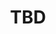 ﻿---
  name: 20d1t1s4
  title: TBD
  content:
  category: Langage
  format: Quicky
  speakers: TBD
  room: Auditorium
  time_start: '12:35'
  time_end: '12:50'
---